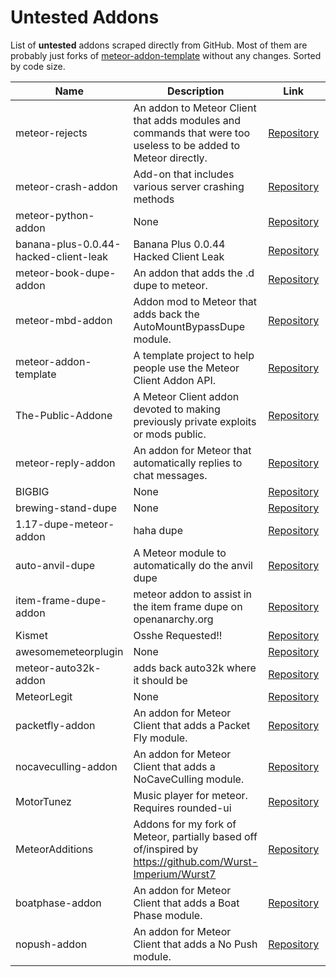 # Untested Addons
List of **untested** addons scraped directly from GitHub. Most of them are probably just forks of [meteor-addon-template](https://github.com/MeteorDevelopment/meteor-addon-template) without any changes. Sorted by code size.

| Name | Description | Link | Authors |
| --- | --- | --- | --- |
| meteor-rejects | An addon to Meteor Client that adds modules and commands that were too useless to be added to Meteor directly. | [Repository](https://github.com/AntiCope/meteor-rejects) | AntiCope |
| meteor-crash-addon | Add-on that includes various server crashing methods | [Repository](https://github.com/Wide-Cat/meteor-crash-addon) | Wide-Cat |
| meteor-python-addon | None | [Repository](https://github.com/AntiCope/meteor-python-addon) | AntiCope |
| banana-plus-0.0.44-hacked-client-leak | Banana Plus 0.0.44 Hacked Client Leak | [Repository](https://github.com/ItsNautilus/banana-plus-0.0.44-hacked-client-leak) | ItsNautilus |
| meteor-book-dupe-addon | An addon that adds the .d dupe to meteor. | [Repository](https://github.com/MeteorDevelopment/meteor-book-dupe-addon) | MeteorDevelopment |
| meteor-mbd-addon | Addon mod to Meteor that adds back the AutoMountBypassDupe module. | [Repository](https://github.com/MeteorDevelopment/meteor-mbd-addon) | MeteorDevelopment |
| meteor-addon-template | A template project to help people use the Meteor Client Addon API. | [Repository](https://github.com/MeteorDevelopment/meteor-addon-template) | MeteorDevelopment |
| The-Public-Addone | A Meteor Client addon devoted to making previously private exploits or mods public. | [Repository](https://github.com/Declipsonator/The-Public-Addone) | Declipsonator |
| meteor-reply-addon | An addon for Meteor that automatically replies to chat messages. | [Repository](https://github.com/vitrack/meteor-reply-addon) | vitrack |
| BIGBIG | None | [Repository](https://github.com/oyzipfile/BIGBIG) | oyzipfile |
| brewing-stand-dupe | None | [Repository](https://github.com/nbtm-sh/brewing-stand-dupe) | nbtm-sh |
| 1.17-dupe-meteor-addon | haha dupe | [Repository](https://github.com/ChrstnCrrnd/1.17-dupe-meteor-addon) | ChrstnCrrnd |
| auto-anvil-dupe | A Meteor module to automatically do the anvil dupe | [Repository](https://github.com/timoreo22/auto-anvil-dupe) | timoreo22 |
| item-frame-dupe-addon | meteor addon to assist in the item frame dupe on openanarchy.org | [Repository](https://github.com/Wide-Cat/item-frame-dupe-addon) | Wide-Cat |
| Kismet | Osshe Requested!! | [Repository](https://github.com/WoBo-wow/Kismet) | WoBo-wow |
| awesomemeteorplugin | None | [Repository](https://github.com/unfidelity/awesomemeteorplugin) | unfidelity |
| meteor-auto32k-addon | adds back auto32k where it should be | [Repository](https://github.com/HENRYMARTIN5/meteor-auto32k-addon) | HENRYMARTIN5 |
| MeteorLegit | None | [Repository](https://github.com/Drakesdrs/MeteorLegit) | Drakesdrs |
| packetfly-addon | An addon for Meteor Client that adds a Packet Fly module. | [Repository](https://github.com/hashalite/packetfly-addon) | hashalite |
| nocaveculling-addon | An addon for Meteor Client that adds a NoCaveCulling module. | [Repository](https://github.com/hashalite/nocaveculling-addon) | hashalite |
| MotorTunez | Music player for meteor. Requires rounded-ui | [Repository](https://github.com/JFronny/MotorTunez) | JFronny |
| MeteorAdditions | Addons for my fork of Meteor, partially based off of/inspired by https://github.com/Wurst-Imperium/Wurst7 | [Repository](https://github.com/JFronny/MeteorAdditions) | JFronny |
| boatphase-addon | An addon for Meteor Client that adds a Boat Phase module. | [Repository](https://github.com/hashalite/boatphase-addon) | hashalite |
| nopush-addon | An addon for Meteor Client that adds a No Push module. | [Repository](https://github.com/hashalite/nopush-addon) | hashalite |